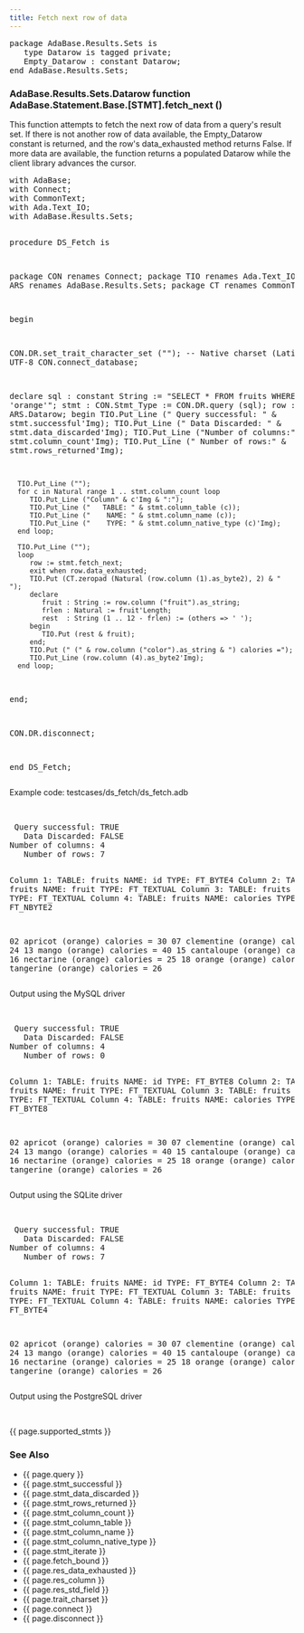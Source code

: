 ```yaml
---
title: Fetch next row of data
---
```


<div class="leftside">
<pre class="code">
package AdaBase.Results.Sets is
   type Datarow is tagged private;
   Empty_Datarow : constant Datarow;
end AdaBase.Results.Sets;
</pre>
<h3>AdaBase.Results.Sets.Datarow function<br/>
AdaBase.Statement.Base.[STMT].fetch_next ()</h3>
<p>
This function attempts to fetch the next row of data from a query's result
set.  If there is not another row of data available, the Empty_Datarow
constant is returned, and the row's data_exhausted method returns False.
If more data are available, the function returns a populated Datarow 
while the client library advances the cursor.
</p>
<pre class="code">
with AdaBase;
with Connect;
with CommonText;
with Ada.Text_IO;
with AdaBase.Results.Sets;

procedure DS_Fetch is

   package CON renames Connect;
   package TIO renames Ada.Text_IO;
   package ARS renames AdaBase.Results.Sets;
   package CT  renames CommonText;

begin

   CON.DR.set_trait_character_set ("");  --  Native charset (Latin1), not UTF-8
   CON.connect_database;

   declare
      sql  : constant String := "SELECT * FROM fruits WHERE color = 'orange'";
      stmt : CON.Stmt_Type := CON.DR.query (sql);
      row  : ARS.Datarow;
   begin
      TIO.Put_Line (" Query successful: " & stmt.successful'Img);
      TIO.Put_Line ("   Data Discarded: " & stmt.data_discarded'Img);
      TIO.Put_Line ("Number of columns:" & stmt.column_count'Img);
      TIO.Put_Line ("   Number of rows:" & stmt.rows_returned'Img);

      TIO.Put_Line ("");
      for c in Natural range 1 .. stmt.column_count loop
         TIO.Put_Line ("Column" & c'Img & ":");
         TIO.Put_Line ("   TABLE: " & stmt.column_table (c));
         TIO.Put_Line ("    NAME: " & stmt.column_name (c));
         TIO.Put_Line ("    TYPE: " & stmt.column_native_type (c)'Img);
      end loop;

      TIO.Put_Line ("");
      loop
         row := stmt.fetch_next;
         exit when row.data_exhausted;
         TIO.Put (CT.zeropad (Natural (row.column (1).as_byte2), 2) & " ");
         declare
            fruit : String := row.column ("fruit").as_string;
            frlen : Natural := fruit'Length;
            rest  : String (1 .. 12 - frlen) := (others => ' ');
         begin
            TIO.Put (rest & fruit);
         end;
         TIO.Put (" (" & row.column ("color").as_string & ") calories =");
         TIO.Put_Line (row.column (4).as_byte2'Img);
      end loop;
   end;

   CON.DR.disconnect;

end DS_Fetch;
</pre>
<p class="caption">Example code: testcases/ds_fetch/ds_fetch.adb</p>
<br/>
<pre class="output">
 Query successful: TRUE
   Data Discarded: FALSE
Number of columns: 4
   Number of rows: 7

Column 1:
   TABLE: fruits
    NAME: id
    TYPE: FT_BYTE4
Column 2:
   TABLE: fruits
    NAME: fruit
    TYPE: FT_TEXTUAL
Column 3:
   TABLE: fruits
    NAME: color
    TYPE: FT_TEXTUAL
Column 4:
   TABLE: fruits
    NAME: calories
    TYPE: FT_NBYTE2

02      apricot (orange) calories = 30
07   clementine (orange) calories = 24
13        mango (orange) calories = 40
15   cantaloupe (orange) calories = 25
16    nectarine (orange) calories = 25
18       orange (orange) calories = 65
27    tangerine (orange) calories = 26
</pre>
<p class="caption">Output using the MySQL driver</p>
<br/>
<pre class="output">
 Query successful: TRUE
   Data Discarded: FALSE
Number of columns: 4
   Number of rows: 0

Column 1:
   TABLE: fruits
    NAME: id
    TYPE: FT_BYTE8
Column 2:
   TABLE: fruits
    NAME: fruit
    TYPE: FT_TEXTUAL
Column 3:
   TABLE: fruits
    NAME: color
    TYPE: FT_TEXTUAL
Column 4:
   TABLE: fruits
    NAME: calories
    TYPE: FT_BYTE8

02      apricot (orange) calories = 30
07   clementine (orange) calories = 24
13        mango (orange) calories = 40
15   cantaloupe (orange) calories = 25
16    nectarine (orange) calories = 25
18       orange (orange) calories = 65
27    tangerine (orange) calories = 26
</pre>
<p class="caption">Output using the SQLite driver</p>
<br/>
<pre class="output">
 Query successful: TRUE
   Data Discarded: FALSE
Number of columns: 4
   Number of rows: 7

Column 1:
   TABLE: fruits
    NAME: id
    TYPE: FT_BYTE4
Column 2:
   TABLE: fruits
    NAME: fruit
    TYPE: FT_TEXTUAL
Column 3:
   TABLE: fruits
    NAME: color
    TYPE: FT_TEXTUAL
Column 4:
   TABLE: fruits
    NAME: calories
    TYPE: FT_BYTE4

02      apricot (orange) calories = 30
07   clementine (orange) calories = 24
13        mango (orange) calories = 40
15   cantaloupe (orange) calories = 25
16    nectarine (orange) calories = 25
18       orange (orange) calories = 65
27    tangerine (orange) calories = 26
</pre>
<p class="caption">Output using the PostgreSQL driver</p>
<br/>
<p>{{ page.supported_stmts }}</p>
</div>
<div class="sidenav">
  <h3>See Also</h3>
  <ul>
    <li>{{ page.query }}</li>
    <li>{{ page.stmt_successful }}</li>
    <li>{{ page.stmt_data_discarded }}</li>
    <li>{{ page.stmt_rows_returned }}</li>
    <li>{{ page.stmt_column_count }}</li>
    <li>{{ page.stmt_column_table }}</li>
    <li>{{ page.stmt_column_name }}</li>
    <li>{{ page.stmt_column_native_type }}</li>
    <li>{{ page.stmt_iterate }}</li>
    <li>{{ page.fetch_bound }}</li>
    <li>{{ page.res_data_exhausted }}</li>
    <li>{{ page.res_column }}</li>
    <li>{{ page.res_std_field }}</li>
    <li>{{ page.trait_charset }}</li>
    <li>{{ page.connect }}</li>
    <li>{{ page.disconnect }}</li>
  </ul>
</div>
